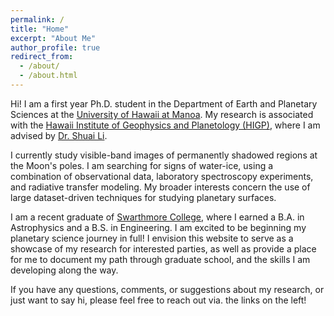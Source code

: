 ```yaml
---
permalink: /
title: "Home"
excerpt: "About Me"
author_profile: true
redirect_from: 
  - /about/
  - /about.html
---
```


Hi! I am a first year Ph.D. student in the Department of Earth and Planetary Sciences at the [University of Hawaii at Manoa](https://www.soest.hawaii.edu/earthsciences/). My research is associated with the [Hawaii Institute of Geophysics and Planetology (HIGP)](https://www.higp.hawaii.edu/), where I am advised by [Dr. Shuai Li](http://www2.hawaii.edu/~shuaili/Home.html).  

I currently study visible-band images of permanently shadowed regions at the Moon's poles. I am searching for signs of water-ice, using a combination of observational data, laboratory spectroscopy experiments, and radiative transfer modeling. My broader interests concern the use of large dataset-driven techniques for studying planetary surfaces.

I am a recent graduate of [Swarthmore College](https://www.swarthmore.edu), where I earned a B.A. in Astrophysics and a B.S. in Engineering. I am excited to be beginning my planetary science journey in full! I envision this website to serve as a showcase of my research for interested parties, as well as provide a place for me to document my path through graduate school, and the skills I am developing along the way.

If you have any questions, comments, or suggestions about my research, or just want to say hi, please feel free to reach out via. the links on the left!



